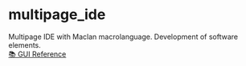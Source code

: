 # multipage_ide
Multipage IDE with Maclan macrolanguage. Development of software elements.<br>
[📚 GUI Reference](https://multipage-software.github.io/multipage_books/)

